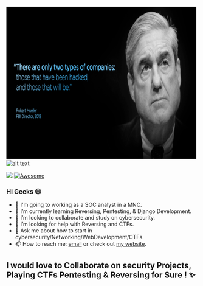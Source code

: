 <img src="https://github.com/Sheri98/Sheri98/blob/main/548fae453086e729c1c3892c00a68a7a.png" alt="alt text" width="500" height="400"> <img src="https://github-readme-stats.vercel.app/api?username=Sheri98&show_icons=true&theme=merko" alt="alt text" width="500" height="500">

![](https://komarev.com/ghpvc/?username=Sheri98&color=blue)
[![Awesome](https://awesome.re/badge-flat2.svg)](https://awesome.re)




### Hi Geeks :smile:

- 🔭 I'm going to working as a SOC analyst in a MNC.
- 🌱 I’m currently learning Reversing, Pentesting, & Django Development. 
- 👯 I’m looking to collaborate and study on cybersecurity.
- 🤔 I’m looking for help with Reversing and CTFs.
- 💬 Ask me about how to start in cybersecurity/Networking/WebDevelopment/CTFs. 
- 📫 How to reach me: [email](mailto:shravankumarsheri39@protonmail.com) or check out [my website](https://sheri98.github.io).
## I would love to Collaborate on security Projects, Playing CTFs Pentesting & Reversing for Sure ! ✨

